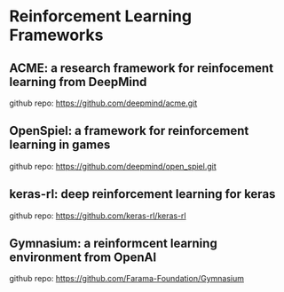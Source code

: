 # Reinforcement Learning Frameworks

## ACME: a research framework for reinfocement learning from DeepMind

github repo: https://github.com/deepmind/acme.git

## OpenSpiel: a framework for reinforcement learning in games

github repo: https://github.com/deepmind/open_spiel.git

## keras-rl: deep reinforcement learning for keras

github repo: https://github.com/keras-rl/keras-rl

## Gymnasium: a reinformcent learning environment from OpenAI

github repo: https://github.com/Farama-Foundation/Gymnasium 



